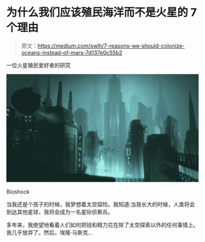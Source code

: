 # 为什么我们应该殖民海洋而不是火星的 7 个理由

> 原文：<https://medium.com/swlh/7-reasons-we-should-colonize-oceans-instead-of-mars-7d137e0c55b2>

一位火星殖民爱好者的研究

![](img/fbed54936505008fdd4aefcf32ce3107.png)

Bioshock

当我还是个孩子的时候，我梦想着太空探险。我知道:当我长大的时候，人类将会到达其他星球，我将会成为一名星际侦察兵。

多年来，我绝望地看着人们如何把钱和精力花在除了太空探索以外的任何事情上。我几乎放弃了。然后，埃隆·马斯克…